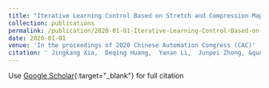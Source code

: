```yaml
---
title: "Iterative Learning Control Based on Stretch and Compression Mapping for Trajectory Tracking in Human-robot Collaboration"
collection: publications
permalink: /publication/2020-01-01-Iterative-Learning-Control-Based-on-Stretch-and-Compression-Mapping-for-Trajectory-Tracking-in-Human-robot-Collaboration
date: 2020-01-01
venue: 'In the proceedings of 2020 Chinese Automation Congress (CAC)'
citation: ' Jingkang Xia,  Deqing Huang,  Yanan Li,  Junpei Zhong, &quot;Iterative Learning Control Based on Stretch and Compression Mapping for Trajectory Tracking in Human-robot Collaboration.&quot; In the proceedings of 2020 Chinese Automation Congress (CAC), 2020.'
---
```

Use [Google Scholar](https://scholar.google.com/scholar?q=Iterative+Learning+Control+Based+on+Stretch+and+Compression+Mapping+for+Trajectory+Tracking+in+Human+robot+Collaboration){:target="_blank"} for full citation